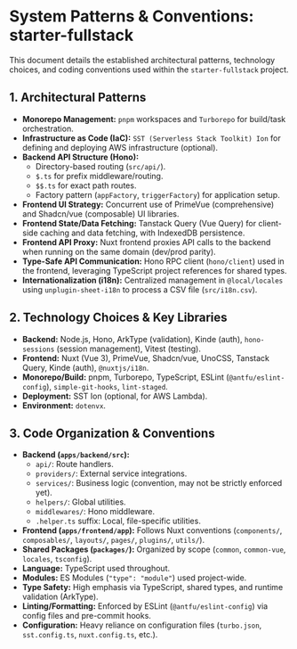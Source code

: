 # System Patterns & Conventions: starter-fullstack

This document details the established architectural patterns, technology choices, and coding conventions used within the `starter-fullstack` project.

## 1. Architectural Patterns

*   **Monorepo Management:** `pnpm` workspaces and `Turborepo` for build/task orchestration.
*   **Infrastructure as Code (IaC):** `SST (Serverless Stack Toolkit) Ion` for defining and deploying AWS infrastructure (optional).
*   **Backend API Structure (Hono):**
    *   Directory-based routing (`src/api/`).
    *   `$.ts` for prefix middleware/routing.
    *   `$$.ts` for exact path routes.
    *   Factory pattern (`appFactory`, `triggerFactory`) for application setup.
*   **Frontend UI Strategy:** Concurrent use of PrimeVue (comprehensive) and Shadcn/vue (composable) UI libraries.
*   **Frontend State/Data Fetching:** Tanstack Query (Vue Query) for client-side caching and data fetching, with IndexedDB persistence.
*   **Frontend API Proxy:** Nuxt frontend proxies API calls to the backend when running on the same domain (dev/prod parity).
*   **Type-Safe API Communication:** Hono RPC client (`hono/client`) used in the frontend, leveraging TypeScript project references for shared types.
*   **Internationalization (i18n):** Centralized management in `@local/locales` using `unplugin-sheet-i18n` to process a CSV file (`src/i18n.csv`).

## 2. Technology Choices & Key Libraries

*   **Backend:** Node.js, Hono, ArkType (validation), Kinde (auth), `hono-sessions` (session management), Vitest (testing).
*   **Frontend:** Nuxt (Vue 3), PrimeVue, Shadcn/vue, UnoCSS, Tanstack Query, Kinde (auth), `@nuxtjs/i18n`.
*   **Monorepo/Build:** pnpm, Turborepo, TypeScript, ESLint (`@antfu/eslint-config`), `simple-git-hooks`, `lint-staged`.
*   **Deployment:** SST Ion (optional, for AWS Lambda).
*   **Environment:** `dotenvx`.

## 3. Code Organization & Conventions

*   **Backend (`apps/backend/src`):**
    *   `api/`: Route handlers.
    *   `providers/`: External service integrations.
    *   `services/`: Business logic (convention, may not be strictly enforced yet).
    *   `helpers/`: Global utilities.
    *   `middlewares/`: Hono middleware.
    *   `.helper.ts` suffix: Local, file-specific utilities.
*   **Frontend (`apps/frontend/app`):** Follows Nuxt conventions (`components/`, `composables/`, `layouts/`, `pages/`, `plugins/`, `utils/`).
*   **Shared Packages (`packages/`):** Organized by scope (`common`, `common-vue`, `locales`, `tsconfig`).
*   **Language:** TypeScript used throughout.
*   **Modules:** ES Modules (`"type": "module"`) used project-wide.
*   **Type Safety:** High emphasis via TypeScript, shared types, and runtime validation (ArkType).
*   **Linting/Formatting:** Enforced by ESLint (`@antfu/eslint-config`) via config files and pre-commit hooks.
*   **Configuration:** Heavy reliance on configuration files (`turbo.json`, `sst.config.ts`, `nuxt.config.ts`, etc.).

